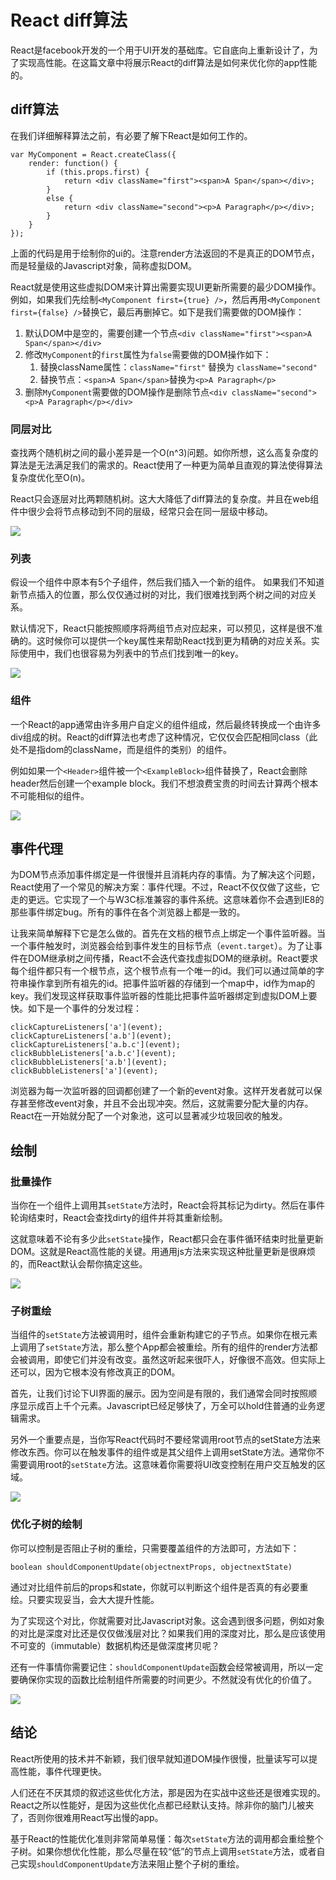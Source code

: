 React diff算法
===

React是facebook开发的一个用于UI开发的基础库。它自底向上重新设计了，为了实现高性能。在这篇文章中将展示React的diff算法是如何来优化你的app性能的。

## diff算法
在我们详细解释算法之前，有必要了解下React是如何工作的。

    var MyComponent = React.createClass({
        render: function() {
            if (this.props.first) {
                return <div className="first"><span>A Span</span></div>;
            }
            else {
                return <div className="second"><p>A Paragraph</p></div>;
            }
        }
    });

上面的代码是用于绘制你的ui的。注意render方法返回的不是真正的DOM节点，而是轻量级的Javascript对象，简称虚拟DOM。

React就是使用这些虚拟DOM来计算出需要实现UI更新所需要的最少DOM操作。例如，如果我们先绘制`<MyComponent first={true} />`，然后再用`<MyComponent first={false} />`替换它，最后再删掉它。如下是我们需要做的DOM操作：

1. 默认DOM中是空的，需要创建一个节点`<div className="first"><span>A Span</span></div>`
2. 修改`MyComponent`的`first`属性为`false`需要做的DOM操作如下：
    1. 替换className属性：`className="first"` 替换为 `className="second"`
    2. 替换节点：`<span>A Span</span>`替换为`<p>A Paragraph</p>`
3. 删除`MyComponent`需要做的DOM操作是删除节点`<div className="second"><p>A Paragraph</p></div>`

### 同层对比

查找两个随机树之间的最小差异是一个O(n^3)问题。如你所想，这么高复杂度的算法是无法满足我们的需求的。React使用了一种更为简单且直观的算法使得算法复杂度优化至O(n)。

React只会逐层对比两颗随机树。这大大降低了diff算法的复杂度。并且在web组件中很少会将节点移动到不同的层级，经常只会在同一层级中移动。

![](./react-diff-algorithm/1.png)

### 列表
假设一个组件中原本有5个子组件，然后我们插入一个新的组件。 如果我们不知道新节点插入的位置，那么仅仅通过树的对比，我们很难找到两个树之间的对应关系。

默认情况下，React只能按照顺序将两组节点对应起来，可以预见，这样是很不准确的。这时候你可以提供一个key属性来帮助React找到更为精确的对应关系。实际使用中，我们也很容易为列表中的节点们找到唯一的key。

![](./react-diff-algorithm/2.png)

### 组件
一个React的app通常由许多用户自定义的组件组成，然后最终转换成一个由许多div组成的树。React的diff算法也考虑了这种情况，它仅仅会匹配相同class（此处不是指dom的className，而是组件的类别）的组件。

例如如果一个`<Header>`组件被一个`<ExampleBlock>`组件替换了，React会删除header然后创建一个example block。我们不想浪费宝贵的时间去计算两个根本不可能相似的组件。

![](./react-diff-algorithm/3.png)

## 事件代理
为DOM节点添加事件绑定是一件很慢并且消耗内存的事情。为了解决这个问题，React使用了一个常见的解决方案：事件代理。不过，React不仅仅做了这些，它走的更远。它实现了一个与W3C标准兼容的事件系统。这意味着你不会遇到IE8的那些事件绑定bug。所有的事件在各个浏览器上都是一致的。

让我来简单解释下它是怎么做的。首先在文档的根节点上绑定一个事件监听器。当一个事件触发时，浏览器会给到事件发生的目标节点（`event.target`）。为了让事件在DOM继承树之间传播，React不会迭代查找虚拟DOM的继承树。React要求每个组件都只有一个根节点，这个根节点有一个唯一的id。我们可以通过简单的字符串操作拿到所有祖先的id。把事件监听器的存储到一个map中，id作为map的key。我们发现这样获取事件监听器的性能比把事件监听器绑定到虚拟DOM上要快。如下是一个事件的分发过程：

    clickCaptureListeners['a'](event);
    clickCaptureListeners['a.b'](event);
    clickCaptureListeners['a.b.c'](event);
    clickBubbleListeners['a.b.c'](event);
    clickBubbleListeners['a.b'](event);
    clickBubbleListeners['a'](event);

浏览器为每一次监听器的回调都创建了一个新的event对象。这样开发者就可以保存甚至修改event对象，并且不会出现冲突。然后，这就需要分配大量的内存。React在一开始就分配了一个对象池，这可以显著减少垃圾回收的触发。


## 绘制

### 批量操作
当你在一个组件上调用其`setState`方法时，React会将其标记为dirty。然后在事件轮询结束时，React会查找dirty的组件并将其重新绘制。

这就意味着不论有多少此`setState`操作，React都只会在事件循环结束时批量更新DOM。这就是React高性能的关键。用通用js方法来实现这种批量更新是很麻烦的，而React默认会帮你搞定这些。

![](./react-diff-algorithm/4.png)

### 子树重绘

当组件的`setState`方法被调用时，组件会重新构建它的子节点。如果你在根元素上调用了`setState`方法，那么整个App都会被重绘。所有的组件的render方法都会被调用，即使它们并没有改变。虽然这听起来很吓人，好像很不高效。但实际上还可以，因为它根本没有修改真正的DOM。

首先，让我们讨论下UI界面的展示。因为空间是有限的，我们通常会同时按照顺序显示成百上千个元素。Javascript已经足够快了，万全可以hold住普通的业务逻辑需求。

另外一个重要点是，当你写React代码时不要经常调用root节点的setState方法来修改东西。你可以在触发事件的组件或是其父组件上调用setState方法。通常你不需要调用root的`setState`方法。这意味着你需要将UI改变控制在用户交互触发的区域。

![](./react-diff-algorithm/5.png)

### 优化子树的绘制
你可以控制是否阻止子树的重绘，只需要覆盖组件的方法即可，方法如下：

    boolean shouldComponentUpdate(objectnextProps, objectnextState)

通过对比组件前后的props和state，你就可以判断这个组件是否真的有必要重绘。只要实现妥当，会大大提升性能。

为了实现这个对比，你就需要对比Javascript对象。这会遇到很多问题，例如对象的对比是深度对比还是仅仅做浅层对比？如果我们用的深度对比，那么是应该使用不可变的（immutable）数据机构还是做深度拷贝呢？

还有一件事情你需要记住：`shouldComponentUpdate`函数会经常被调用，所以一定要确保你实现的函数比绘制组件所需要的时间更少。不然就没有优化的价值了。

![](./react-diff-algorithm/6.png)

## 结论

React所使用的技术并不新颖，我们很早就知道DOM操作很慢，批量读写可以提高性能，事件代理更快。

人们还在不厌其烦的叙述这些优化方法，那是因为在实战中这些还是很难实现的。React之所以性能好，是因为这些优化点都已经默认支持。除非你的脑门儿被夹了，否则你很难用React写出慢的app。

基于React的性能优化准则非常简单易懂：每次`setState`方法的调用都会重绘整个子树。如果你想优化性能，那么尽量在较“低”的节点上调用`setState`方法，或者自己实现`shouldComponentUpdate`方法来阻止整个子树的重绘。

